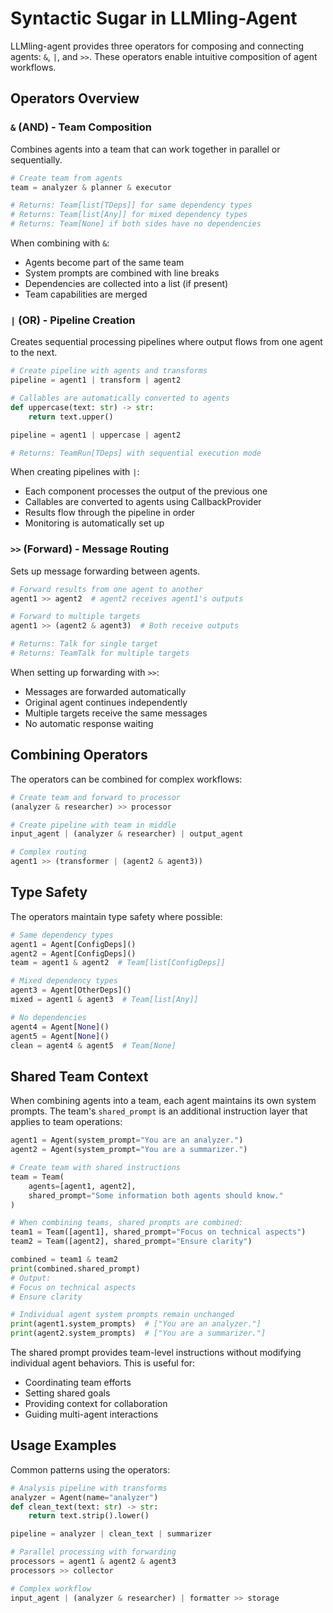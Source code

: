 # Syntactic Sugar in LLMling-Agent

LLMling-agent provides three operators for composing and connecting agents: `&`, `|`, and `>>`. These operators enable intuitive composition of agent workflows.

## Operators Overview

### `&` (AND) - Team Composition
Combines agents into a team that can work together in parallel or sequentially.

```python
# Create team from agents
team = analyzer & planner & executor

# Returns: Team[list[TDeps]] for same dependency types
# Returns: Team[list[Any]] for mixed dependency types
# Returns: Team[None] if both sides have no dependencies
```

When combining with `&`:
- Agents become part of the same team
- System prompts are combined with line breaks
- Dependencies are collected into a list (if present)
- Team capabilities are merged

### `|` (OR) - Pipeline Creation
Creates sequential processing pipelines where output flows from one agent to the next.

```python
# Create pipeline with agents and transforms
pipeline = agent1 | transform | agent2

# Callables are automatically converted to agents
def uppercase(text: str) -> str:
    return text.upper()

pipeline = agent1 | uppercase | agent2

# Returns: TeamRun[TDeps] with sequential execution mode
```

When creating pipelines with `|`:
- Each component processes the output of the previous one
- Callables are converted to agents using CallbackProvider
- Results flow through the pipeline in order
- Monitoring is automatically set up

### `>>` (Forward) - Message Routing
Sets up message forwarding between agents.

```python
# Forward results from one agent to another
agent1 >> agent2  # agent2 receives agent1's outputs

# Forward to multiple targets
agent1 >> (agent2 & agent3)  # Both receive outputs

# Returns: Talk for single target
# Returns: TeamTalk for multiple targets
```

When setting up forwarding with `>>`:
- Messages are forwarded automatically
- Original agent continues independently
- Multiple targets receive the same messages
- No automatic response waiting

## Combining Operators

The operators can be combined for complex workflows:

```python
# Create team and forward to processor
(analyzer & researcher) >> processor

# Create pipeline with team in middle
input_agent | (analyzer & researcher) | output_agent

# Complex routing
agent1 >> (transformer | (agent2 & agent3))
```

## Type Safety

The operators maintain type safety where possible:

```python
# Same dependency types
agent1 = Agent[ConfigDeps]()
agent2 = Agent[ConfigDeps]()
team = agent1 & agent2  # Team[list[ConfigDeps]]

# Mixed dependency types
agent3 = Agent[OtherDeps]()
mixed = agent1 & agent3  # Team[list[Any]]

# No dependencies
agent4 = Agent[None]()
agent5 = Agent[None]()
clean = agent4 & agent5  # Team[None]
```

## Shared Team Context

When combining agents into a team, each agent maintains its own system prompts. The team's `shared_prompt` is an additional instruction layer that applies to team operations:

```python
agent1 = Agent(system_prompt="You are an analyzer.")
agent2 = Agent(system_prompt="You are a summarizer.")

# Create team with shared instructions
team = Team(
    agents=[agent1, agent2],
    shared_prompt="Some information both agents should know."
)

# When combining teams, shared prompts are combined:
team1 = Team([agent1], shared_prompt="Focus on technical aspects")
team2 = Team([agent2], shared_prompt="Ensure clarity")

combined = team1 & team2
print(combined.shared_prompt)
# Output:
# Focus on technical aspects
# Ensure clarity

# Individual agent system prompts remain unchanged
print(agent1.system_prompts)  # ["You are an analyzer."]
print(agent2.system_prompts)  # ["You are a summarizer."]
```

The shared prompt provides team-level instructions without modifying individual agent behaviors. This is useful for:
- Coordinating team efforts
- Setting shared goals
- Providing context for collaboration
- Guiding multi-agent interactions


## Usage Examples

Common patterns using the operators:

```python
# Analysis pipeline with transforms
analyzer = Agent(name="analyzer")
def clean_text(text: str) -> str:
    return text.strip().lower()

pipeline = analyzer | clean_text | summarizer

# Parallel processing with forwarding
processors = agent1 & agent2 & agent3
processors >> collector

# Complex workflow
input_agent | (analyzer & researcher) | formatter >> storage
```
